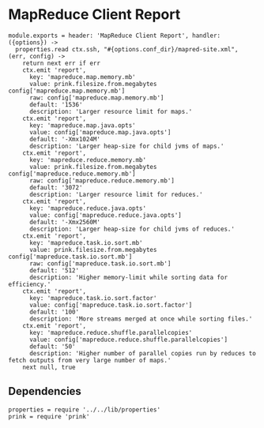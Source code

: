
# MapReduce Client Report

    module.exports = header: 'MapReduce Client Report', handler: ({options}) ->
      properties.read ctx.ssh, "#{options.conf_dir}/mapred-site.xml", (err, config) ->
        return next err if err
        ctx.emit 'report',
          key: 'mapreduce.map.memory.mb'
          value: prink.filesize.from.megabytes config['mapreduce.map.memory.mb']
          raw: config['mapreduce.map.memory.mb']
          default: '1536'
          description: 'Larger resource limit for maps.'
        ctx.emit 'report',
          key: 'mapreduce.map.java.opts'
          value: config['mapreduce.map.java.opts']
          default: '-Xmx1024M'
          description: 'Larger heap-size for child jvms of maps.'
        ctx.emit 'report',
          key: 'mapreduce.reduce.memory.mb'
          value: prink.filesize.from.megabytes config['mapreduce.reduce.memory.mb']
          raw: config['mapreduce.reduce.memory.mb']
          default: '3072'
          description: 'Larger resource limit for reduces.'
        ctx.emit 'report',
          key: 'mapreduce.reduce.java.opts'
          value: config['mapreduce.reduce.java.opts']
          default: '-Xmx2560M'
          description: 'Larger heap-size for child jvms of reduces.'
        ctx.emit 'report',
          key: 'mapreduce.task.io.sort.mb'
          value: prink.filesize.from.megabytes config['mapreduce.task.io.sort.mb']
          raw: config['mapreduce.task.io.sort.mb']
          default: '512'
          description: 'Higher memory-limit while sorting data for efficiency.'
        ctx.emit 'report',
          key: 'mapreduce.task.io.sort.factor'
          value: config['mapreduce.task.io.sort.factor']
          default: '100'
          description: 'More streams merged at once while sorting files.'
        ctx.emit 'report',
          key: 'mapreduce.reduce.shuffle.parallelcopies'
          value: config['mapreduce.reduce.shuffle.parallelcopies']
          default: '50'
          description: 'Higher number of parallel copies run by reduces to fetch outputs from very large number of maps.'
        next null, true

## Dependencies

    properties = require '../../lib/properties'
    prink = require 'prink'
